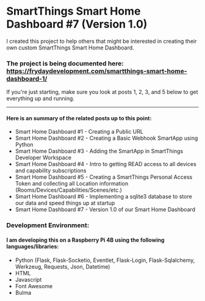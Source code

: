# SmartThings Smart Home Dashboard #7 (Version 1.0)
I created this project to help others that might be interested in creating their own custom SmartThings Smart Home Dashboard.

### The project is being documented here:  https://frydaydevelopment.com/smartthings-smart-home-dashboard-1/
If you're just starting, make sure you look at posts 1, 2, 3, and 5 below to get everything up and running.

***
#### Here is an summary of the related posts up to this point:

- Smart Home Dashboard #1 - Creating a Public URL
- Smart Home Dashboard #2 - Creating a Basic Webhook SmartApp using Python
- Smart Home Dashboard #3 - Adding the SmartApp in SmartThings Developer Workspace
- Smart Home Dashboard #4 - Intro to getting READ access to all devices and capability subscriptions
- Smart Home Dashboard #5 - Creating a SmartThings Personal Access Token and collecting all Location information (Rooms/Devices/Capabilities/Scenes/etc.)
- Smart Home Dashboard #6 - Implementing a sqlite3 database to store our data and speed things up at startup
- Smart Home Dashboard #7 - Version 1.0 of our Smart Home Dashboard


### Development Environment:
#### I am developing this on a Raspberry Pi 4B using the following languages/libraries:
- Python (Flask, Flask-Socketio, Eventlet, Flask-Login, Flask-Sqlalchemy, Werkzeug, Requests, Json, Datetime)
- HTML
- Javascript
- Font Awesome
- Bulma
	
